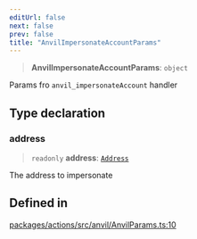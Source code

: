```yaml
---
editUrl: false
next: false
prev: false
title: "AnvilImpersonateAccountParams"
---
```


> **AnvilImpersonateAccountParams**: `object`

Params fro `anvil_impersonateAccount` handler

## Type declaration

### address

> `readonly` **address**: [`Address`](/reference/tevm/actions/type-aliases/address/)

The address to impersonate

## Defined in

[packages/actions/src/anvil/AnvilParams.ts:10](https://github.com/qbzzt/tevm-monorepo/blob/main/packages/actions/src/anvil/AnvilParams.ts#L10)

